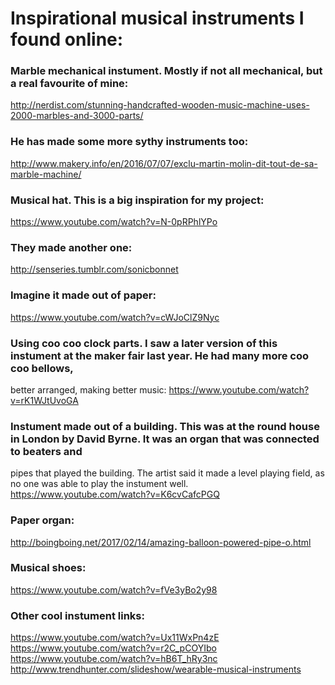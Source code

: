 # Inspirational musical instruments I found online:

### Marble mechanical instument. Mostly if not all mechanical, but a real favourite of mine:
http://nerdist.com/stunning-handcrafted-wooden-music-machine-uses-2000-marbles-and-3000-parts/

### He has made some more sythy instruments too:
http://www.makery.info/en/2016/07/07/exclu-martin-molin-dit-tout-de-sa-marble-machine/

### Musical hat. This is a big inspiration for my project:
https://www.youtube.com/watch?v=N-0pRPhlYPo

### They made another one:
http://senseries.tumblr.com/sonicbonnet

### Imagine it made out of paper:
https://www.youtube.com/watch?v=cWJoClZ9Nyc

### Using coo coo clock parts. I saw a later version of this instument at the maker fair last year. He had many more coo coo bellows, 
better arranged, making better music:
https://www.youtube.com/watch?v=rK1WJtUvoGA

### Instument made out of a building. This was at the round house in London by David Byrne. It was an organ that was connected to beaters and 
pipes that played the building. The artist said it made a level playing field, as no one was able to play the instument well. 
https://www.youtube.com/watch?v=K6cvCafcPGQ

### Paper organ:

http://boingboing.net/2017/02/14/amazing-balloon-powered-pipe-o.html

### Musical shoes:
https://www.youtube.com/watch?v=fVe3yBo2y98

### Other cool instument links:
https://www.youtube.com/watch?v=Ux11WxPn4zE
https://www.youtube.com/watch?v=r2C_pCOYIbo
https://www.youtube.com/watch?v=hB6T_hRy3nc
http://www.trendhunter.com/slideshow/wearable-musical-instruments
